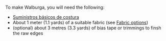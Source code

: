To make Walburga, you will need the following:
- [Suministros básicos de costura](/docs/sewing/basic-sewing-supplies)
- About 1 meter (1.1 yards) of a suitable fabric (see [Fabric options](/docs/patterns/walburga/fabric))
- (optional) about 3 metres (3.3 yards) of bias tape or trimmings to finsh the raw edges
